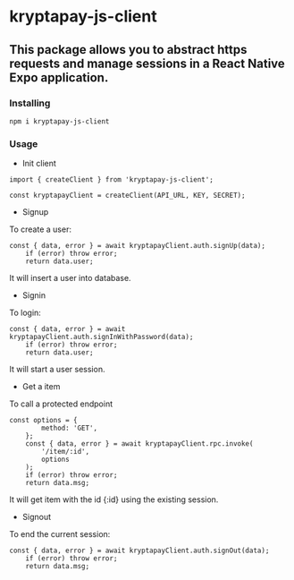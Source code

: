 # kryptapay-js-client

## This package allows you to abstract https requests and manage sessions in a React Native Expo application.

### Installing

```
npm i kryptapay-js-client
```

### Usage

- Init client

```
import { createClient } from 'kryptapay-js-client';

const kryptapayClient = createClient(API_URL, KEY, SECRET);
```

- Signup

To create a user:

```
const { data, error } = await kryptapayClient.auth.signUp(data);
    if (error) throw error;
    return data.user;
```

It will insert a user into database.

- Signin

To login:

```
const { data, error } = await kryptapayClient.auth.signInWithPassword(data);
    if (error) throw error;
    return data.user;
```

It will start a user session.

- Get a item

To call a protected endpoint

```
const options = {
        method: 'GET',
    };
    const { data, error } = await kryptapayClient.rpc.invoke(
        '/item/:id',
        options
    );
    if (error) throw error;
    return data.msg;
```

It will get item with the id {:id} using the existing session.

- Signout

To end the current session:

```
const { data, error } = await kryptapayClient.auth.signOut(data);
    if (error) throw error;
    return data.msg;
```
